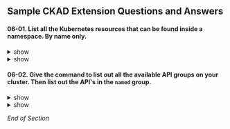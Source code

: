 ## Sample CKAD Extension Questions and Answers

#### 06-01. List all the Kubernetes resources that can be found inside a namespace. By name only.

<details><summary>show</summary>
<p>

kubernetes.io: [Not All Objects are in a Namespace](https://kubernetes.io/docs/concepts/overview/working-with-objects/namespaces/#not-all-objects-are-in-a-namespace)

```bash
kubectl api-resources --namespaced=true | more   
```

Output:
```bash
NAME                               SHORTNAMES                           APIVERSION                                  NAMESPACED   KIND
bindings                                                                v1                                          true         Binding
configmaps                         cm                                   v1                                          true         ConfigMap
endpoints                          ep                                   v1                                          true         Endpoints
...

# Do not need the additional supplied columns.

```

</p>
</details>

<details><summary>show</summary>
<p>

```bash
clear
kubectl api-resources --namespaced=true -o name | more
```

Output:
```bash
bindings
configmaps
endpoints
events
...
```

</p>
</details>

#### 06-02. Give the command to list out all the available API groups on your cluster. Then list out the API's in the `named` group.

<details><summary>show</summary>
<p>

```bash
clear
# Use the kubectl proxy to provide credentials to connect to the API server
# kubectl proxy starts a local proxy service on poort 8001
# kubectl proxy uses credentials from kubeconfig file
kubectl proxy &
```

</p>
</details>

<details><summary>show</summary>
<p>

```bash
clear
# List all available API groups from the API server
# /api is called the core API's
# /apis is called the named API's - going forward new features will be made available under this API
# You need to pass the -k or --insecure option to the curl command. 
# This option explicitly allows curl to perform “insecure” SSL connections and transfers.
curl http://localhost:8001 -k | more 
```

Output:
```bash
...
   "/api",
   "/api/v1",
   "/apis",
   "/apis/",
   "/apis/admissionregistration.k8s.io",
   "/apis/admissionregistration.k8s.io/v1",
   "/apis/admissionregistration.k8s.io/v1beta1",
   "/apis/apiextensions.k8s.io",
   "/apis/apiextensions.k8s.io/v1",
   "/apis/apiextensions.k8s.io/v1beta1",
   "/apis/apiregistration.k8s.io",
   "/apis/apiregistration.k8s.io/v1",
   "/apis/apiregistration.k8s.io/v1beta1",
   "/apis/apps",
   "/apis/apps/v1",
   "/apis/authentication.k8s.io",
   "/apis/authentication.k8s.io/v1",
   "/apis/authentication.k8s.io/v1beta1",
   "/apis/authorization.k8s.io",
   "/apis/authorization.k8s.io/v1",
   "/apis/authorization.k8s.io/v1beta1",
   "/apis/autoscaling",
   "/apis/autoscaling/v1",
   "/apis/autoscaling/v2beta1",
   "/apis/autoscaling/v2beta2",
   "/apis/batch",
   "/apis/batch/v1",
   "/apis/batch/v1beta1",
   "/apis/certificates.k8s.io",
   "/apis/certificates.k8s.io/v1",
   "/apis/certificates.k8s.io/v1beta1",
...
```bash

</p>
</details>

<details><summary>show</summary>
<p>

```bash
clear
# List all supported resource groups under the apis API
curl http://locahost:8001/apis -k | grep "name" | more
```
Output:
```bash
...
      "name": "apiregistration.k8s.io",
      "name": "apps",
      "name": "events.k8s.io",
      "name": "authentication.k8s.io",
      "name": "authorization.k8s.io",
      "name": "autoscaling",
      "name": "batch",
      "name": "certificates.k8s.io",
      "name": "networking.k8s.io",
      "name": "extensions",
      "name": "policy",
      "name": "rbac.authorization.k8s.io",
      "name": "storage.k8s.io",
      "name": "admissionregistration.k8s.io",
      "name": "apiextensions.k8s.io",
      "name": "scheduling.k8s.io",
      "name": "coordination.k8s.io",
      "name": "node.k8s.io",
      "name": "discovery.k8s.io",
      "name": "flowcontrol.apiserver.k8s.io",
...
```

</p>
</details>

*End of Section*